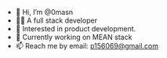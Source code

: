 - 👋 Hi, I’m @0masn
- 👨‍💻 A full stack developer
- 👀 Interested in product development.
- 🌱 Currently working on MEAN stack
- 📫 Reach me by email: p156069@gmail.com

<!---
0masn/0masn is a ✨ special ✨ repository because its `README.md` (this file) appears on your GitHub profile.
You can click the Preview link to take a look at your changes.
--->
